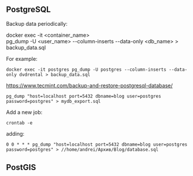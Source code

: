 ## PostgreSQL

Backup data periodically:

docker exec -it <container_name> \
 pg_dump -U <user_name> --column-inserts --data-only <db_name> > \
 backup_data.sql

For example:

`docker exec -it postgres pg_dump -U postgres --column-inserts --data-only dvdrental > backup_data.sql`

https://www.tecmint.com/backup-and-restore-postgresql-database/

`pg_dump "host=localhost port=5432 dbname=blog user=postgres password=postgres" > mydb_export.sql`

Add a new job:

`crontab -e`

adding:

`0 0 * * * pg_dump "host=localhost port=5432 dbname=blog user=postgres password=postgres" > //home/andrei/Архив/Blog/database.sql`

## PostGIS
